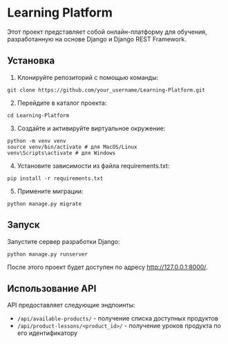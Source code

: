 # Learning Platform

Этот проект представляет собой онлайн-платформу для обучения, разработанную на основе Django и Django REST Framework.

## Установка

1. Клонируйте репозиторий с помощью команды:

```
git clone https://github.com/your_username/Learning-Platform.git
```

2. Перейдите в каталог проекта:

```
cd Learning-Platform
```

3. Создайте и активируйте виртуальное окружение:

```
python -m venv venv
source venv/bin/activate # для MacOS/Linux
venv\Scripts\activate # для Windows
```

4. Установите зависимости из файла requirements.txt:

```
pip install -r requirements.txt
```

5. Примените миграции:

```
python manage.py migrate
```

## Запуск

Запустите сервер разработки Django:

```
python manage.py runserver
```

После этого проект будет доступен по адресу http://127.0.0.1:8000/.

## Использование API

API предоставляет следующие эндпоинты:

- `/api/available-products/` - получение списка доступных продуктов
- `/api/product-lessons/<product_id>/` - получение уроков продукта по его идентификатору